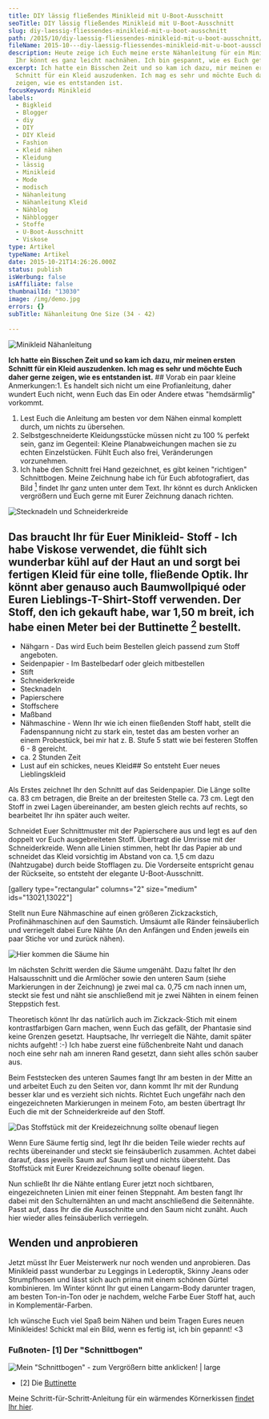 ```yaml
---
title: DIY lässig fließendes Minikleid mit U-Boot-Ausschnitt
seoTitle: DIY lässig fließendes Minikleid mit U-Boot-Ausschnitt
slug: diy-laessig-fliessendes-minikleid-mit-u-boot-ausschnitt
path: /2015/10/diy-laessig-fliessendes-minikleid-mit-u-boot-ausschnitt/
fileName: 2015-10---diy-laessig-fliessendes-minikleid-mit-u-boot-ausschnitt.md
description: Heute zeige ich Euch meine erste Nähanleitung für ein Minikleid.
  Ihr könnt es ganz leicht nachnähen. Ich bin gespannt, wie es Euch gefällt.
excerpt: Ich hatte ein Bisschen Zeit und so kam ich dazu, mir meinen ersten
  Schnitt für ein Kleid auszudenken. Ich mag es sehr und möchte Euch daher gerne
  zeigen, wie es entstanden ist.
focusKeyword: Minikleid
labels:
  - Bigkleid
  - Blogger
  - diy
  - DIY
  - DIY Kleid
  - Fashion
  - Kleid nähen
  - Kleidung
  - lässig
  - Minikleid
  - Mode
  - modisch
  - Nähanleitung
  - Nähanleitung Kleid
  - Nähblog
  - Nähblogger
  - Stoffe
  - U-Boot-Ausschnitt
  - Viskose
type: Artikel
typeName: Artikel
date: 2015-10-21T14:26:26.000Z
status: publish
isWerbung: false
isAffiliate: false
thumbnailId: "13030"
image: /img/demo.jpg
errors: {}
subTitle: Nähanleitung One Size (34 - 42)
  
---
```


![Minikleid Nähanleitung](http://cardamonchai.com/wp-content/uploads/2015/10/Minikleid-Nähanleitung-19-2-640x1038.jpg "Minikleid Nähanleitung")

**Ich hatte ein Bisschen Zeit und so kam ich dazu, mir meinen ersten Schnitt für
ein Kleid auszudenken. Ich mag es sehr und möchte Euch daher gerne zeigen, wie
es entstanden ist.** ## Vorab ein paar kleine Anmerkungen:1. Es handelt sich
nicht um eine Profianleitung, daher wundert Euch nicht, wenn Euch das Ein oder
Andere etwas "hemdsärmlig" vorkommt.

1.  Lest Euch die Anleitung am besten vor dem Nähen einmal komplett durch, um
    nichts zu übersehen.
1.  Selbstgeschneiderte Kleidungsstücke müssen nicht zu 100 % perfekt sein, ganz
    im Gegenteil: Kleine Planabweichungen machen sie zu echten Einzelstücken.
    Fühlt Euch also frei, Veränderungen vorzunehmen.
1.  Ich habe den Schnitt frei Hand gezeichnet, es gibt keinen "richtigen"
    Schnittbogen. Meine Zeichnung habe ich für Euch abfotografiert, das Bild
    [<sup>1</sup>](#1) findet Ihr ganz unten unter dem Text. Ihr könnt es durch
    Anklicken vergrößern und Euch gerne mit Eurer Zeichnung danach richten.

![Stecknadeln und Schneiderkreide](http://cardamonchai.com/wp-content/uploads/2015/10/22170621608_7ef814e580_z-640x427.jpg "Stecknadeln und Schneiderkreide")

## Das braucht Ihr für Euer Minikleid- Stoff - Ich habe Viskose verwendet, die fühlt sich wunderbar kühl auf der Haut an und sorgt bei fertigen Kleid für eine tolle, fließende Optik. Ihr könnt aber genauso auch Baumwollpiqué oder Euren Lieblings-T-Shirt-Stoff verwenden. Der Stoff, den ich gekauft habe, war 1,50 m breit, ich habe einen Meter bei der Buttinette [<sup>2</sup>](#2) bestellt.

- Nähgarn - Das wird Euch beim Bestellen gleich passend zum Stoff angeboten.
- Seidenpapier - Im Bastelbedarf oder gleich mitbestellen
- Stift
- Schneiderkreide
- Stecknadeln
- Papierschere
- Stoffschere
- Maßband
- Nähmaschine - Wenn Ihr wie ich einen fließenden Stoff habt, stellt die
  Fadenspannung nicht zu stark ein, testet das am besten vorher an einem
  Probestück, bei mir hat z. B. Stufe 5 statt wie bei festeren Stoffen 6 - 8
  gereicht.
- ca. 2 Stunden Zeit
- Lust auf ein schickes, neues Kleid## So entsteht Euer neues Lieblingskleid

Als Erstes zeichnet Ihr den Schnitt auf das Seidenpapier. Die Länge sollte ca.
83 cm betragen, die Breite an der breitesten Stelle ca. 73 cm. Legt den Stoff in
zwei Lagen übereinander, am besten gleich rechts auf rechts, so bearbeitet Ihr
ihn später auch weiter.

Schneidet Euer Schnittmuster mit der Papierschere aus und legt es auf den
doppelt vor Euch ausgebreiteten Stoff. Übertragt die Umrisse mit der
Schneiderkreide. Wenn alle Linien stimmen, hebt Ihr das Papier ab und schneidet
das Kleid vorsichtig im Abstand von ca. 1,5 cm dazu (Nahtzugabe) durch beide
Stofflagen zu. Die Vorderseite entspricht genau der Rückseite, so entsteht der
elegante U-Boot-Ausschnitt.

[gallery type="rectangular" columns="2" size="medium" ids="13021,13022"]

Stellt nun Eure Nähmaschine auf einen größeren Zickzackstich, Profinähmaschinen
auf den Saumstich. Umsäumt alle Ränder feinsäuberlich und verriegelt dabei Eure
Nähte (An den Anfängen und Enden jeweils ein paar Stiche vor und zurück nähen).

![Hier kommen die Säume hin](http://cardamonchai.com/wp-content/uploads/2015/10/21735559864_4129d12356_z-640x640.jpg "[ ](/wp-content/uploads/2015/10/21735559864_4129d12356_z.jpg)  Hier kommen die Säume hin")

Im nächsten Schritt werden die Säume umgenäht. Dazu faltet Ihr den
Halsausschnitt und die Armlöcher sowie den unteren Saum (siehe Markierungen in
der Zeichnung) je zwei mal ca. 0,75 cm nach innen um, steckt sie fest und näht
sie anschließend mit je zwei Nähten in einem feinen Steppstich fest.

Theoretisch könnt Ihr das natürlich auch im Zickzack-Stich mit einem
kontrastfarbigen Garn machen, wenn Euch das gefällt, der Phantasie sind keine
Grenzen gesetzt. Hauptsache, Ihr verriegelt die Nähte, damit später nichts
aufgeht! :-) Ich habe zuerst eine füßchenbreite Naht und danach noch eine sehr
nah am inneren Rand gesetzt, dann sieht alles schön sauber aus.

Beim Feststecken des unteren Saumes fangt Ihr am besten in der Mitte an und
arbeitet Euch zu den Seiten vor, dann kommt Ihr mit der Rundung besser klar und
es verzieht sich nichts. Richtet Euch ungefähr nach den eingezeichneten
Markierungen in meinem Foto, am besten übertragt Ihr Euch die mit der
Schneiderkreide auf den Stoff.

![Das Stoffstück mit der Kreidezeichnung sollte obenauf liegen](http://cardamonchai.com/wp-content/uploads/2015/10/22369023911_661039e377_z-640x427.jpg "Das Stoffstück mit der Kreidezeichnung sollte obenauf liegen")

Wenn Eure Säume fertig sind, legt Ihr die beiden Teile wieder rechts auf rechts
übereinander und steckt sie feinsäuberlich zusammen. Achtet dabei darauf, dass
jeweils Saum auf Saum liegt und nichts übersteht. Das Stoffstück mit Eurer
Kreidezeichnung sollte obenauf liegen.

Nun schließt Ihr die Nähte entlang Eurer jetzt noch sichtbaren, eingezeichneten
Linien mit einer feinen Steppnaht. Am besten fangt Ihr dabei mit den
Schulternähten an und macht anschließend die Seitennähte. Passt auf, dass Ihr
die die Ausschnitte und den Saum nicht zunäht. Auch hier wieder alles
feinsäuberlich verriegeln.

## Wenden und anprobieren

Jetzt müsst Ihr Euer Meisterwerk nur noch wenden und anprobieren. Das Minikleid
passt wunderbar zu Leggings in Lederoptik, Skinny Jeans oder Strumpfhosen und
lässt sich auch prima mit einem schönen Gürtel kombinieren. Im Winter könnt Ihr
gut einen Langarm-Body darunter tragen, am besten Ton-in-Ton oder je nachdem,
welche Farbe Euer Stoff hat, auch in Komplementär-Farben.

Ich wünsche Euch viel Spaß beim Nähen und beim Tragen Eures neuen Minikleides!
Schickt mal ein Bild, wenn es fertig ist, ich bin gepannt! &lt;3

### Fußnoten- [1] Der "Schnittbogen"

![Mein "Schnittbogen" - zum Vergrößern bitte anklicken! | large](http://cardamonchai.com/wp-content/uploads/2015/10/Minikleid-Nähanleitung-17-800x800.jpg '[ ](/wp-content/uploads/2015/10/Minikleid-Nähanleitung-17.jpg)  Mein "Schnittbogen" - zum Vergrößern bitte anklicken!')

- [2] Die [Buttinette](https://basteln-de.buttinette.com/shop/start)

Meine Schritt-für-Schritt-Anleitung für ein wärmendes Körnerkissen
[findet Ihr hier](/2015/09/diy-koernerkissen-naehanleitung/).

  